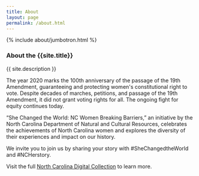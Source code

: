 ```yaml
---
title: About
layout: page
permalink: /about.html
---
```

{% include about/jumbotron.html %} 

### About the {{site.title}}

{{ site.description }}

The year 2020 marks the 100th anniversary of the passage of the 19th Amendment, guaranteeing and protecting women's constitutional right to vote. Despite decades of marches, petitions, and passage of the 19th Amendment, it did not grant voting rights for all. The ongoing fight for equity continues today.

“She Changed the World: NC Women Breaking Barriers,” an initiative by the North Carolina Department of Natural and Cultural Resources, celebrates the achievements of North Carolina women and explores the diversity of their experiences and impact on our history.

We invite you to join us by sharing your story with #SheChangedtheWorld and #NCHerstory.

Visit the full [North Carolina Digital Collection](https://digital.ncdcr.gov) to learn more.